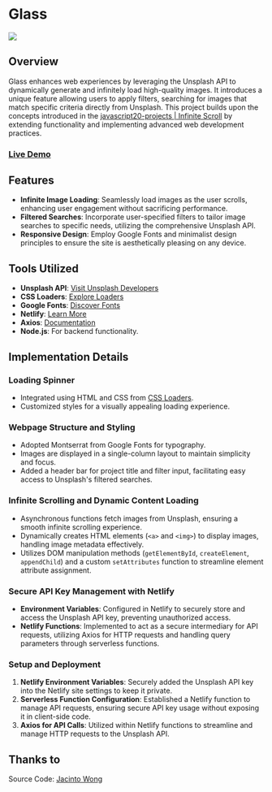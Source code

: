 # Glass

![](https://github.com/hectorzayas/JS-02-InfiniteScroll/blob/main/Glass-InfiniteScroll-Preview.gif)

## Overview
Glass enhances web experiences by leveraging the Unsplash API to dynamically generate and infinitely load high-quality images. It introduces a unique feature allowing users to apply filters, searching for images that match specific criteria directly from Unsplash. This project builds upon the concepts introduced in the [javascript20-projects | Infinite Scroll](https://github.com/JacintoDesign/infinite-scroll) by extending functionality and implementing advanced web development practices.

### [Live Demo](https://hz-glass.netlify.app/)

## Features
- **Infinite Image Loading**: Seamlessly load images as the user scrolls, enhancing user engagement without sacrificing performance.
- **Filtered Searches**: Incorporate user-specified filters to tailor image searches to specific needs, utilizing the comprehensive Unsplash API.
- **Responsive Design**: Employ Google Fonts and minimalist design principles to ensure the site is aesthetically pleasing on any device.

## Tools Utilized
- **Unsplash API**: [Visit Unsplash Developers](https://unsplash.com/developers)
- **CSS Loaders**: [Explore Loaders](https://cssloaders.github.io/)
- **Google Fonts**: [Discover Fonts](https://fonts.google.com/)
- **Netlify**: [Learn More](https://www.netlify.com/)
- **Axios**: [Documentation](https://axios-http.com/)
- **Node.js**: For backend functionality.

## Implementation Details

### Loading Spinner
- Integrated using HTML and CSS from [CSS Loaders](https://cssloaders.github.io/).
- Customized styles for a visually appealing loading experience.

### Webpage Structure and Styling
- Adopted Montserrat from Google Fonts for typography.
- Images are displayed in a single-column layout to maintain simplicity and focus.
- Added a header bar for project title and filter input, facilitating easy access to Unsplash's filtered searches.

### Infinite Scrolling and Dynamic Content Loading
- Asynchronous functions fetch images from Unsplash, ensuring a smooth infinite scrolling experience.
- Dynamically creates HTML elements (`<a>` and `<img>`) to display images, handling image metadata effectively.
- Utilizes DOM manipulation methods (`getElementById`, `createElement`, `appendChild`) and a custom `setAttributes` function to streamline element attribute assignment.

### Secure API Key Management with Netlify
- **Environment Variables**: Configured in Netlify to securely store and access the Unsplash API key, preventing unauthorized access.
- **Netlify Functions**: Implemented to act as a secure intermediary for API requests, utilizing Axios for HTTP requests and handling query parameters through serverless functions.

### Setup and Deployment
1. **Netlify Environment Variables**: Securely added the Unsplash API key into the Netlify site settings to keep it private.
2. **Serverless Function Configuration**: Established a Netlify function to manage API requests, ensuring secure API key usage without exposing it in client-side code.
3. **Axios for API Calls**: Utilized within Netlify functions to streamline and manage HTTP requests to the Unsplash API.

## Thanks to
Source Code: [Jacinto Wong](https://github.com/JacintoDesign/infinite-scroll)
